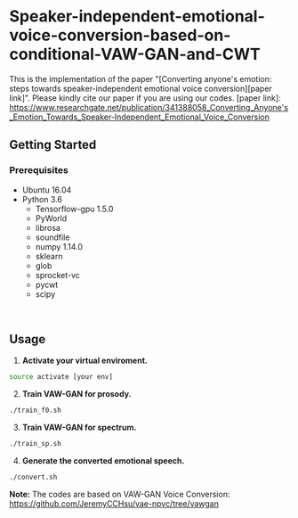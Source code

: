 # Speaker-independent-emotional-voice-conversion-based-on-conditional-VAW-GAN-and-CWT

This is the implementation of the paper "[Converting anyone's emotion: steps towards speaker-independent emotional voice conversion][paper link]". Please kindly cite our paper if you are using our codes.
[paper link]: https://www.researchgate.net/publication/341388058_Converting_Anyone's_Emotion_Towards_Speaker-Independent_Emotional_Voice_Conversion

## Getting Started

### Prerequisites

- Ubuntu 16.04  
- Python 3.6 
  - Tensorflow-gpu 1.5.0
  - PyWorld
  - librosa
  - soundfile
  - numpy 1.14.0
  - sklearn
  - glob
  - sprocket-vc
  - pycwt
  - scipy
<br/>

## Usage
1. **Activate your virtual enviroment.**
```bash
source activate [your env]
```
2. **Train VAW-GAN for prosody.**
```bash
./train_f0.sh
```
3. **Train VAW-GAN for spectrum.**
```bash
./train_sp.sh
```
4. **Generate the converted emotional speech.**
```bash
./convert.sh
```
**Note:** 
The codes are based on VAW-GAN Voice Conversion: https://github.com/JeremyCCHsu/vae-npvc/tree/vawgan
